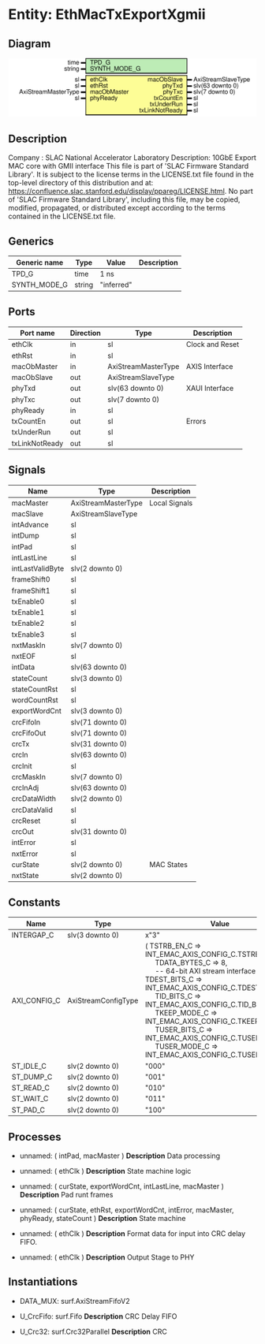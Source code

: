# Entity: EthMacTxExportXgmii

## Diagram

![Diagram](EthMacTxExportXgmii.svg "Diagram")
## Description

Company    : SLAC National Accelerator Laboratory
Description: 10GbE Export MAC core with GMII interface
This file is part of 'SLAC Firmware Standard Library'.
It is subject to the license terms in the LICENSE.txt file found in the
top-level directory of this distribution and at:
   https://confluence.slac.stanford.edu/display/ppareg/LICENSE.html.
No part of 'SLAC Firmware Standard Library', including this file,
may be copied, modified, propagated, or distributed except according to
the terms contained in the LICENSE.txt file.
## Generics

| Generic name | Type   | Value      | Description |
| ------------ | ------ | ---------- | ----------- |
| TPD_G        | time   | 1 ns       |             |
| SYNTH_MODE_G | string | "inferred" |             |
## Ports

| Port name      | Direction | Type                | Description     |
| -------------- | --------- | ------------------- | --------------- |
| ethClk         | in        | sl                  | Clock and Reset |
| ethRst         | in        | sl                  |                 |
| macObMaster    | in        | AxiStreamMasterType | AXIS Interface  |
| macObSlave     | out       | AxiStreamSlaveType  |                 |
| phyTxd         | out       | slv(63 downto 0)    | XAUI Interface  |
| phyTxc         | out       | slv(7 downto 0)     |                 |
| phyReady       | in        | sl                  |                 |
| txCountEn      | out       | sl                  | Errors          |
| txUnderRun     | out       | sl                  |                 |
| txLinkNotReady | out       | sl                  |                 |
## Signals

| Name             | Type                | Description   |
| ---------------- | ------------------- | ------------- |
| macMaster        | AxiStreamMasterType | Local Signals |
| macSlave         | AxiStreamSlaveType  |               |
| intAdvance       | sl                  |               |
| intDump          | sl                  |               |
| intPad           | sl                  |               |
| intLastLine      | sl                  |               |
| intLastValidByte | slv(2 downto 0)     |               |
| frameShift0      | sl                  |               |
| frameShift1      | sl                  |               |
| txEnable0        | sl                  |               |
| txEnable1        | sl                  |               |
| txEnable2        | sl                  |               |
| txEnable3        | sl                  |               |
| nxtMaskIn        | slv(7 downto 0)     |               |
| nxtEOF           | sl                  |               |
| intData          | slv(63 downto 0)    |               |
| stateCount       | slv(3 downto 0)     |               |
| stateCountRst    | sl                  |               |
| wordCountRst     | sl                  |               |
| exportWordCnt    | slv(3 downto 0)     |               |
| crcFifoIn        | slv(71 downto 0)    |               |
| crcFifoOut       | slv(71 downto 0)    |               |
| crcTx            | slv(31 downto 0)    |               |
| crcIn            | slv(63 downto 0)    |               |
| crcInit          | sl                  |               |
| crcMaskIn        | slv(7 downto 0)     |               |
| crcInAdj         | slv(63 downto 0)    |               |
| crcDataWidth     | slv(2 downto 0)     |               |
| crcDataValid     | sl                  |               |
| crcReset         | sl                  |               |
| crcOut           | slv(31 downto 0)    |               |
| intError         | sl                  |               |
| nxtError         | sl                  |               |
| curState         | slv(2 downto 0)     | MAC States    |
| nxtState         | slv(2 downto 0)     |               |
## Constants

| Name         | Type                | Value                                                                                                                                                                                                                                                                                                                                                                                                                                                                                                                                                                                                                                                                 | Description |
| ------------ | ------------------- | --------------------------------------------------------------------------------------------------------------------------------------------------------------------------------------------------------------------------------------------------------------------------------------------------------------------------------------------------------------------------------------------------------------------------------------------------------------------------------------------------------------------------------------------------------------------------------------------------------------------------------------------------------------------- | ----------- |
| INTERGAP_C   | slv(3 downto 0)     |  x"3"                                                                                                                                                                                                                                                                                                                                                                                                                                                                                                                                                                                                                                                                 |             |
| AXI_CONFIG_C | AxiStreamConfigType |  (       TSTRB_EN_C    => INT_EMAC_AXIS_CONFIG_C.TSTRB_EN_C,<br><span style="padding-left:20px">       TDATA_BYTES_C => 8,<br><span style="padding-left:20px">               -- 64-bit AXI stream interface       TDEST_BITS_C  => INT_EMAC_AXIS_CONFIG_C.TDEST_BITS_C,<br><span style="padding-left:20px">       TID_BITS_C    => INT_EMAC_AXIS_CONFIG_C.TID_BITS_C,<br><span style="padding-left:20px">       TKEEP_MODE_C  => INT_EMAC_AXIS_CONFIG_C.TKEEP_MODE_C,<br><span style="padding-left:20px">       TUSER_BITS_C  => INT_EMAC_AXIS_CONFIG_C.TUSER_BITS_C,<br><span style="padding-left:20px">       TUSER_MODE_C  => INT_EMAC_AXIS_CONFIG_C.TUSER_MODE_C) |             |
| ST_IDLE_C    | slv(2 downto 0)     |  "000"                                                                                                                                                                                                                                                                                                                                                                                                                                                                                                                                                                                                                                                                |             |
| ST_DUMP_C    | slv(2 downto 0)     |  "001"                                                                                                                                                                                                                                                                                                                                                                                                                                                                                                                                                                                                                                                                |             |
| ST_READ_C    | slv(2 downto 0)     |  "010"                                                                                                                                                                                                                                                                                                                                                                                                                                                                                                                                                                                                                                                                |             |
| ST_WAIT_C    | slv(2 downto 0)     |  "011"                                                                                                                                                                                                                                                                                                                                                                                                                                                                                                                                                                                                                                                                |             |
| ST_PAD_C     | slv(2 downto 0)     |  "100"                                                                                                                                                                                                                                                                                                                                                                                                                                                                                                                                                                                                                                                                |             |
## Processes
- unnamed: ( intPad, macMaster )
**Description**
Data processing

- unnamed: ( ethClk )
**Description**
State machine logic

- unnamed: ( curState, exportWordCnt, intLastLine, macMaster )
**Description**
Pad runt frames

- unnamed: ( curState, ethRst, exportWordCnt, intError, macMaster, phyReady, stateCount )
**Description**
State machine

- unnamed: ( ethClk )
**Description**
Format data for input into CRC delay FIFO.

- unnamed: ( ethClk )
**Description**
Output Stage to PHY

## Instantiations

- DATA_MUX: surf.AxiStreamFifoV2
- U_CrcFifo: surf.Fifo
**Description**
CRC Delay FIFO

- U_Crc32: surf.Crc32Parallel
**Description**
CRC

